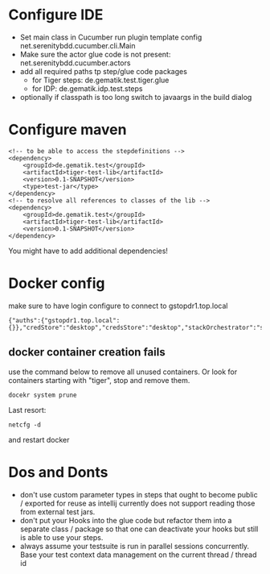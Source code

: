 # Configure IDE

* Set main class in Cucumber run plugin template config net.serenitybdd.cucumber.cli.Main
* Make sure the actor glue code is not present:  net.serenitybdd.cucumber.actors
* add all required paths tp step/glue code packages
    * for Tiger steps: de.gematik.test.tiger.glue
    * for IDP: de.gematik.idp.test.steps
* optionally if classpath is too long switch to javaargs in the build dialog

# Configure maven

```
<!-- to be able to access the stepdefinitions -->
<dependency>
    <groupId>de.gematik.test</groupId>
    <artifactId>tiger-test-lib</artifactId>
    <version>0.1-SNAPSHOT</version>
    <type>test-jar</type>
</dependency>
<!-- to resolve all references to classes of the lib -->
<dependency>
    <groupId>de.gematik.test</groupId>
    <artifactId>tiger-test-lib</artifactId>
    <version>0.1-SNAPSHOT</version>
</dependency>
```

You might have to add additional dependencies!

# Docker config

make sure to have login configure to connect to gstopdr1.top.local

```
{"auths":{"gstopdr1.top.local":{}},"credStore":"desktop","credsStore":"desktop","stackOrchestrator":"swarm"}
```

## docker container creation fails

use the command below to remove all unused containers. Or look for containers starting with "tiger", stop and remove them.

```
docekr system prune
```

Last resort:

```
netcfg -d
```
and restart docker

# Dos and Donts

* don't use custom parameter types in steps that ought to become public / exported for reuse as intellij currently does
  not support reading those from external test jars.
* don't put your Hooks into the glue code but refactor them into a separate class / package so that one can deactivate
  your hooks but still is able to use your steps.
* always assume your testsuite is run in parallel sessions concurrently. Base your test context data management on the
  current thread / thread id